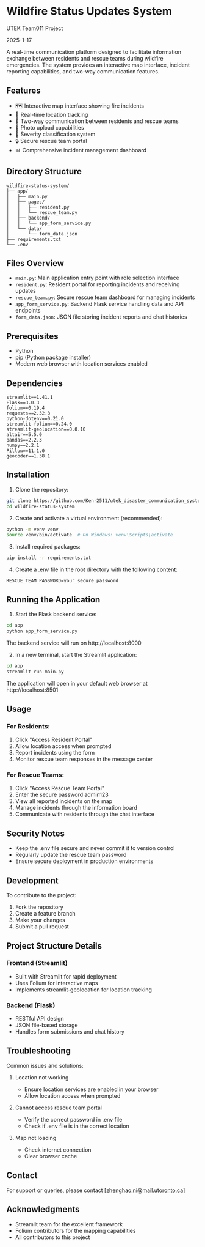 # Wildfire Status Updates System
UTEK Team011 Project  

2025-1-17  

A real-time communication platform designed to facilitate information exchange between residents and rescue teams during wildfire emergencies. The system provides an interactive map interface, incident reporting capabilities, and two-way communication features.

## Features

- 🗺️ Interactive map interface showing fire incidents
- 📍 Real-time location tracking
- 📱 Two-way communication between residents and rescue teams
- 📸 Photo upload capabilities
- 🚨 Severity classification system
- 🔒 Secure rescue team portal
- 📊 Comprehensive incident management dashboard

## Directory Structure

```
wildfire-status-system/
├── app/
│   ├── main.py
│   ├── pages/
│   │   ├── resident.py
│   │   └── rescue_team.py
│   ├── backend/
│   │   └── app_form_service.py
│   └── data/
│       └── form_data.json
├── requirements.txt
└── .env

```

## Files Overview

- `main.py`: Main application entry point with role selection interface
- `resident.py`: Resident portal for reporting incidents and receiving updates
- `rescue_team.py`: Secure rescue team dashboard for managing incidents
- `app_form_service.py`: Backend Flask service handling data and API endpoints
- `form_data.json`: JSON file storing incident reports and chat histories

## Prerequisites

- Python 
- pip (Python package installer)
- Modern web browser with location services enabled

## Dependencies

```
streamlit==1.41.1
Flask==3.0.3
folium==0.19.4
requests==2.32.3
python-dotenv==0.21.0
streamlit-folium==0.24.0
streamlit-geolocation==0.0.10
altair==5.5.0
pandas==2.2.3
numpy==2.2.1
Pillow==11.1.0
geocoder==1.38.1
```

## Installation

1. Clone the repository:
```bash
git clone https://github.com/Ken-2511/utek_disaster_communication_system.git
cd wildfire-status-system
```

2. Create and activate a virtual environment (recommended):
```bash
python -m venv venv
source venv/bin/activate  # On Windows: venv\Scripts\activate
```

3. Install required packages:
```bash
pip install -r requirements.txt
```

4. Create a .env file in the root directory with the following content:
```
RESCUE_TEAM_PASSWORD=your_secure_password
```

## Running the Application

1. Start the Flask backend service:
```bash
cd app
python app_form_service.py
```
The backend service will run on http://localhost:8000

2. In a new terminal, start the Streamlit application:
```bash
cd app
streamlit run main.py
```
The application will open in your default web browser at http://localhost:8501

## Usage

### For Residents:
1. Click "Access Resident Portal"
2. Allow location access when prompted
3. Report incidents using the form
4. Monitor rescue team responses in the message center

### For Rescue Teams:
1. Click "Access Rescue Team Portal"
2. Enter the secure password admin123
3. View all reported incidents on the map
4. Manage incidents through the information board
5. Communicate with residents through the chat interface

## Security Notes

- Keep the .env file secure and never commit it to version control
- Regularly update the rescue team password
- Ensure secure deployment in production environments

## Development

To contribute to the project:
1. Fork the repository
2. Create a feature branch
3. Make your changes
4. Submit a pull request

## Project Structure Details

### Frontend (Streamlit)
- Built with Streamlit for rapid deployment
- Uses Folium for interactive maps
- Implements streamlit-geolocation for location tracking

### Backend (Flask)
- RESTful API design
- JSON file-based storage
- Handles form submissions and chat history

## Troubleshooting

Common issues and solutions:

1. Location not working
   - Ensure location services are enabled in your browser
   - Allow location access when prompted

2. Cannot access rescue team portal
   - Verify the correct password in .env file
   - Check if .env file is in the correct location

3. Map not loading
   - Check internet connection
   - Clear browser cache

## Contact

For support or queries, please contact [zhenghao.ni@mail.utoronto.ca]

## Acknowledgments

- Streamlit team for the excellent framework
- Folium contributors for the mapping capabilities
- All contributors to this project
